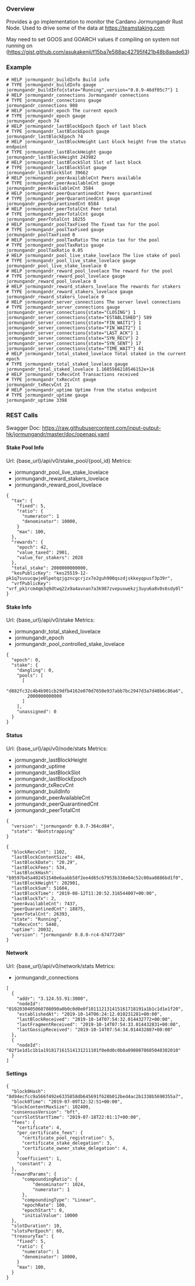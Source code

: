 ### Overview

Provides a go implementation to monitor the Cardano Jormungandr Rust Node. Used to drive some of the data at https://teamstaking.com

May need to set GOOS and GOARCH values if compiling on system not running on (https://gist.github.com/asukakenji/f15ba7e588ac42795f421b48b8aede63)

### Example

```
# HELP jormungandr_buildInfo Build info
# TYPE jormungandr_buildInfo gauge
jormungandr_buildInfo{state="Running",version="0.8.9-46df05c7"} 1
# HELP jormungandr_connections Jormungandr connections
# TYPE jormungandr_connections gauge
jormungandr_connections 908
# HELP jormungandr_epoch The current epoch
# TYPE jormungandr_epoch gauge
jormungandr_epoch 74
# HELP jormungandr_lastBlockEpoch Epoch of last block
# TYPE jormungandr_lastBlockEpoch gauge
jormungandr_lastBlockEpoch 74
# HELP jormungandr_lastBlockHeight Last block height from the status endpoint
# TYPE jormungandr_lastBlockHeight gauge
jormungandr_lastBlockHeight 243982
# HELP jormungandr_lastBlockSlot Slot of last block
# TYPE jormungandr_lastBlockSlot gauge
jormungandr_lastBlockSlot 39662
# HELP jormungandr_peerAvailableCnt Peers available
# TYPE jormungandr_peerAvailableCnt gauge
jormungandr_peerAvailableCnt 3584
# HELP jormungandr_peerQuarantinedCnt Peers quarantined
# TYPE jormungandr_peerQuarantinedCnt gauge
jormungandr_peerQuarantinedCnt 6584
# HELP jormungandr_peerTotalCnt Peer total
# TYPE jormungandr_peerTotalCnt gauge
jormungandr_peerTotalCnt 10255
# HELP jormungandr_poolTaxFixed The fixed tax for the pool
# TYPE jormungandr_poolTaxFixed gauge
jormungandr_poolTaxFixed 0
# HELP jormungandr_poolTaxRatio The ratio tax for the pool
# TYPE jormungandr_poolTaxRatio gauge
jormungandr_poolTaxRatio 0.05
# HELP jormungandr_pool_live_stake_lovelace The live stake of pool
# TYPE jormungandr_pool_live_stake_lovelace gauge
jormungandr_pool_live_stake_lovelace 0
# HELP jormungandr_reward_pool_lovelace The reward for the pool
# TYPE jormungandr_reward_pool_lovelace gauge
jormungandr_reward_pool_lovelace 0
# HELP jormungandr_reward_stakers_lovelace The rewards for stakers
# TYPE jormungandr_reward_stakers_lovelace gauge
jormungandr_reward_stakers_lovelace 0
# HELP jormungandr_server_connections The server level connections
# TYPE jormungandr_server_connections gauge
jormungandr_server_connections{state="CLOSING"} 1
jormungandr_server_connections{state="ESTABLISHED"} 589
jormungandr_server_connections{state="FIN_WAIT1"} 1
jormungandr_server_connections{state="FIN_WAIT2"} 1
jormungandr_server_connections{state="LAST_ACK"} 1
jormungandr_server_connections{state="SYN_RECV"} 2
jormungandr_server_connections{state="SYN_SENT"} 17
jormungandr_server_connections{state="TIME_WAIT"} 61
# HELP jormungandr_total_staked_lovelace Total staked in the current epoch
# TYPE jormungandr_total_staked_lovelace gauge
jormungandr_total_staked_lovelace 1.1685566218546152e+16
# HELP jormungandr_txRecvCnt Transactions received
# TYPE jormungandr_txRecvCnt gauge
jormungandr_txRecvCnt 21
# HELP jormungandr_uptime Uptime from the status endpoint
# TYPE jormungandr_uptime gauge
jormungandr_uptime 3398
```

### REST Calls

Swagger Doc: https://raw.githubusercontent.com/input-output-hk/jormungandr/master/doc/openapi.yaml

#### Stake Pool Info

Url: {base_url}/api/v0/stake_pool/{pool_id}
Metrics:
* jormungandr_pool_live_stake_lovelace
* jormungandr_reward_stakers_lovelace
* jormungandr_reward_pool_lovelace

```
{
  "tax": {
    "fixed": 5,
    "ratio": {
      "numerator": 1
      "denominator": 10000,
    }
    "max": 100,
  },
  "rewards": {
    "epoch": 42,
    "value_taxed": 2901,
    "value_for_stakers": 2028
  },
  "total_stake": 2000000000000,
  "kesPublicKey": "kes25519-12-pk1q7susucqwje0lpetqzjgzncgcrjzx7e2guh900qszdjskkeyqpusf3p39r",
  "vrfPublicKey": "vrf_pk1rcm4qm3q9dtwq22x9a4avnan7a3k987zvepuxwekzj3uyu6a8v0s6sdy0l"
}
```

#### Stake Info

Url: {base_url}/api/v0/stake
Metrics:
* jormungandr_total_staked_lovelace
* jormungandr_epoch
* jormungandr_pool_controlled_stake_lovelace

```
{
  "epoch": 0,
  "stake": {
    "dangling": 0,
    "pools": [
      [
        "d882fc32c4b4b901cb29dfb4162e070d7650e937abb7bc2947d3a7d48b6c86a6",
        2000000000000
      ]
    ],
    "unassigned": 0
  }
}
```

#### Status

Url: {base_url}/api/v0/node/stats
Metrics:
* jormungandr_lastBlockHeight
* jormungandr_uptime
* jormungandr_lastBlockSlot
* jormungandr_lastBlockEpoch
* jormungandr_txRecvCnt
* jormungandr_buildInfo
* jormungandr_peerAvailableCnt
* jormungandr_peerQuarantinedCnt
* jormungandr_peerTotalCnt

```
{
  "version": "jormungandr 0.8.7-364cd84",
  "state": "Bootstrapping"
}
```

```
{
  "blockRecvCnt": 1102,
  "lastBlockContentSize": 484,
  "lastBlockDate": "20.29",
  "lastBlockFees": 534,
  "lastBlockHash": "b9597b45a402451540e6aabb58f2ee4d65c67953b338e04c52c00aa0886bd1f0",
  "lastBlockHeight": 202901,
  "lastBlockSum": 51604,
  "lastBlockTime": "2019-08-12T11:20:52.316544007+00:00",
  "lastBlockTx": 2,
  "peerAvailableCnt": 7437,
  "peerQuarantinedCnt": 18875,
  "peerTotalCnt": 26393,
  "state": "Running",
  "txRecvCnt": 5440,
  "uptime": 20032,
  "version": "jormungandr 0.8.0-rc4-67477249"
}
```

#### Network

Url: {base_url}/api/v0/network/stats
Metrics:
  * jormungandr_connections
  
```
[
  {
    "addr": "3.124.55.91:3000",
    "nodeId": "0102030405060708090a0b0c0d0e0f101112131415161718191a1b1c1d1e1f20",
    "establishedAt": "2019-10-14T06:24:12.010231281+00:00",
    "lastBlockReceived": "2019-10-14T07:54:32.014432772+00:00",
    "lastFragmentReceived": "2019-10-14T07:54:33.014432831+00:00",
    "lastGossipReceived": "2019-10-14T07:54:34.014432887+00:00"
  },
  {
    "nodeId": "02f1e1d1c1b1a191817161514131211101f0e0d0c0b0a0908070605040302010"
  }
]
```

#### Settings

```
{
  "block0Hash": "8d94ecfcc9a566f492e6335858db645691f628b012bed4ac2b1338b5690355a7",
  "block0Time": "2019-07-09T12:32:51+00:00",
  "blockContentMaxSize": 102400,
  "consensusVersion": "bft",
  "currSlotStartTime": "2019-07-18T22:01:17+00:00",
  "fees": {
    "certificate": 4,
    "per_certificate_fees": {
      "certificate_pool_registration": 5,
      "certificate_stake_delegation": 3,
      "certificate_owner_stake_delegation": 4,
    }
    "coefficient": 1,
    "constant": 2
  },
  "rewardParams": {
      "compoundingRatio": {
          "denominator": 1024,
          "numerator": 1
      },
      "compoundingType": "Linear",
      "epochRate": 100,
      "epochStart": 0,
      "initialValue": 10000
  },
  "slotDuration": 10,
  "slotsPerEpoch": 60,
  "treasuryTax": {
    "fixed": 5,
    "ratio": {
      "numerator": 1
      "denominator": 10000,
    }
    "max": 100,
  }
}
```
